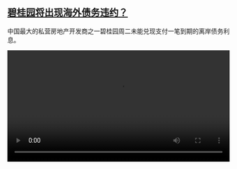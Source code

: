 <!--1697548623000-->
[碧桂园将出现海外债务违约？](https://www.dw.com/zh/%E7%A2%A7%E6%A1%82%E5%9B%AD%E5%B0%86%E5%87%BA%E7%8E%B0%E6%B5%B7%E5%A4%96%E5%80%BA%E5%8A%A1%E8%BF%9D%E7%BA%A6%EF%BC%9F/a-67122726)
------

<p>中国最大的私营房地产开发商之一碧桂园周二未能兑现支付一笔到期的离岸债务利息。</small></p><video src="https://tvdownloaddw-a.akamaihd.net/dwtv_video/flv/vdt_zh/2023/bchi231017_001_garden_01r_AVC_1280x720.mp4" controls style="width:100%"></video>
